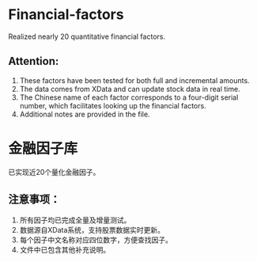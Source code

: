 # Financial-factors
Realized nearly 20 quantitative financial factors.  
## Attention:
1. These factors have been tested for both full and incremental amounts.  
2. The data comes from XData and can update stock data in real time.  
3. The Chinese name of each factor corresponds to a four-digit serial number, which facilitates looking up the financial factors.
4. Additional notes are provided in the file.  


# 金融因子库
已实现近20个量化金融因子。
## 注意事项：
1. 所有因子均已完成全量及增量测试。
2. 数据源自XData系统，支持股票数据实时更新。  
3. 每个因子中文名称对应四位数字，方便查找因子。  
4. 文件中已包含其他补充说明。  
